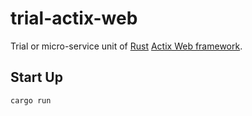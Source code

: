 # trial-actix-web

Trial or micro-service unit of [Rust](https://doc.rust-lang.org/book/ch01-01-installation.html) [Actix Web framework](https://actix.rs/docs/getting-started/).

## Start Up

```shell
cargo run
```
